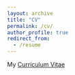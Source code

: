 ```yaml
---
layout: archive
title: "CV"
permalink: /cv/
author_profile: true
redirect_from:
  - /resume
---
```


My [Curriculum Vitae](https://drive.google.com/file/d/1JNj6s8PFSOihabycXf6T1eXhAwYhgzwc/view?usp=sharing)
